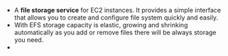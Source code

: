* A **file storage service** for EC2 instances. It provides a simple interface that allows you to create and configure file system quickly and easily.  
* With EFS storage capacity is elastic, growing and shrinking automatically as you add or remove files there will be always storage you need.  
* 

